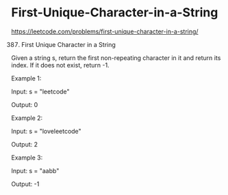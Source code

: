 # First-Unique-Character-in-a-String

https://leetcode.com/problems/first-unique-character-in-a-string/

387. First Unique Character in a String

Given a string s, return the first non-repeating character in it and return its index. If it does not exist, return -1.

 

Example 1:

Input: s = "leetcode"

Output: 0

Example 2:

Input: s = "loveleetcode"

Output: 2

Example 3:

Input: s = "aabb"

Output: -1
